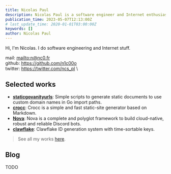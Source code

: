 ```yaml
---
title: Nicolas Paul
description: Nicolas Paul is a software engineer and Internet enthusiast.
publication_time: 2023-05-07T12:13:00Z
# last_update_time: 2020-01-01T03:00:00Z
keywords: []
author: Nicolas Paul
---
```


Hi, I'm Nicolas.
I do software engineering and Internet stuff.

mail: <mailto:n@nc0.fr> \
github: <https://github.com/n1c00o> \
twitter: <https://twitter.com/ncs_pl> \

## Selected works

- [**staticgovanityurls**](/work/staticgovanityurls.html): Simple scripts to 
  generate static documents to use custom domain names in Go import paths.
- [**crocc**](/work/crocc.html): Crocc is a simple and fast static-site 
  generator based on Markdown.
- [**Nova**](/work/nova.html): Nova is a complete and polyglot framework to 
  build cloud-native, robust and reliable Discord bots.
- [**clawflake**](/work/clawflake.html): Clawflake ID generation system with 
  time-sortable keys.

> See all my works [here](/work/index.html).

## Blog

TODO
